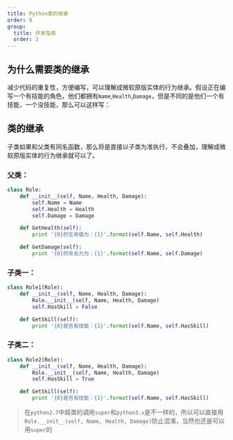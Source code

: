 ```yaml
---
title: Python类的继承
order: 8
group:
  title: 开发指南
  order: 3
---
```

## 为什么需要类的继承
减少代码的重复性，方便编写，可以理解成微软原版实体的行为继承。假设正在编写一个有技能的角色，他们都拥有`Name`,`Health`,`Damage`，但是不同的是他们一个有技能，一个没技能，那么可以这样写：

## 类的继承
子类如果和父类有同名函数，那么将是直接以子类为准执行，不会叠加，理解成微软原版实体的行为继承就可以了。

### 父类：
```python
class Role:
    def __init__(self, Name, Health, Damage):
        self.Name = Name
        self.Health = Health
        self.Damage = Damage

    def GetHealth(self):
        print '{0}的生命值为：{1}'.format(self.Name, self.Health)

    def GetDamage(self):
        print '{0}的攻击力为：{1}'.format(self.Name, self.Damage)
```

### 子类一：
```python
class Role1(Role):
    def __init__(self, Name, Health, Damage):
        Role.__init__(self, Name, Health, Damage)
        self.HasSkill = False

    def GetSkill(self):
        print '{0}是否有技能：{1}'.format(self.Name, self.HasSkill)
```

### 子类二：
```python
class Role2(Role):
    def __init__(self, Name, Health, Damage):
        Role.__init__(self, Name, Health, Damage)
        self.HasSkill = True

    def GetSkill(self):
        print '{0}是否有技能：{1}'.format(self.Name, self.HasSkill)
```

> 在`python2.7`中超类的调用`super`和`python3.x`是不一样的，所以可以直接用`Role.__init__(self, Name, Health, Damage)`防止混淆，当然也还是可以用`super`的
